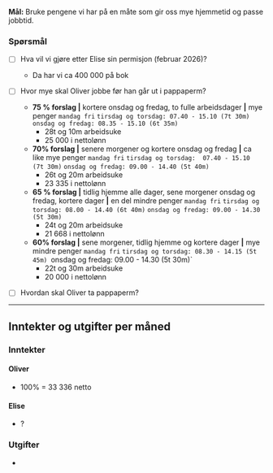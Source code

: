 **Mål:** Bruke pengene vi har på en måte som gir oss mye hjemmetid og passe jobbtid. 
### Spørsmål
- [ ] Hva vil vi gjøre etter Elise sin permisjon (februar 2026)?
	- Da har vi ca 400 000 på bok

- [ ] Hvor mye skal Oliver jobbe før han går ut i pappaperm?
	- **75 % forslag |** kortere onsdag og fredag, to fulle arbeidsdager **|** mye penger
		`mandag fri`
		`tirsdag og torsdag: 07.40 - 15.10 (7t 30m)`
		`onsdag og fredag: 08.35 - 15.10 (6t 35m)`
		- 28t og 10m arbeidsuke
		- 25 000 i nettolønn
	- **70% forslag |** senere morgener og kortere onsdag og fredag **|** ca like mye penger
		`mandag fri`
		`tirsdag og torsdag:  07.40 - 15.10 (7t 30m)`
		`onsdag og fredag: 09.00 - 14.40 (5t 40m)` 
		- 26t og 20m arbeidsuke
		- 23 335 i nettolønn
	- **65 % forslag |**  tidlig hjemme alle dager, sene morgener onsdag og fredag, kortere dager  **|** en del mindre penger
		`mandag fri`
		`tirsdag og torsdag: 08.00 - 14.40 (6t 40m)`
		`onsdag og fredag: 09.00 - 14.30 (5t 30m)` 
		- 24t og 20m arbeidsuke
		- 21 668 i nettolønn
	- **60% forslag |** sene morgener, tidlig hjemme og kortere dager **|** mye mindre penger
		`mandag fri`
		`tirsdag og torsdag: 08.30 - 14.15 (5t 45m)
		`onsdag og fredag:  09.00 - 14.30 (5t 30m)` 
		- 22t og 30m arbeidsuke
		- 20 000 i nettolønn

- [ ] Hvordan skal Oliver ta pappaperm?

---
## Inntekter og utgifter per måned

### Inntekter
#### Oliver
- 100% = 33 336 netto
#### Elise
- ?


### Utgifter
- 